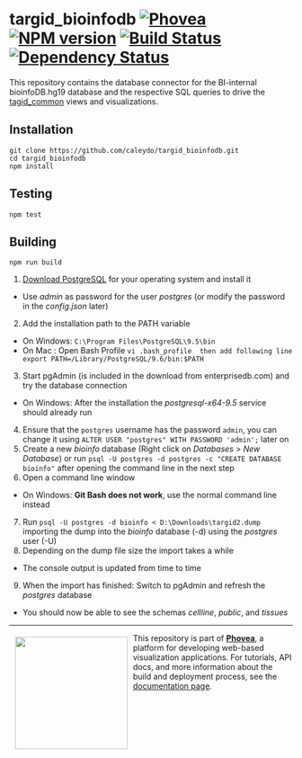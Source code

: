 targid_bioinfodb [![Phovea][phovea-image]][phovea-url] [![NPM version][npm-image]][npm-url] [![Build Status][travis-image]][travis-url] [![Dependency Status][daviddm-image]][daviddm-url]
=====================

This repository contains the database connector for the BI-internal bioinfoDB.hg19 database and the respective SQL queries to drive the [tagid_common](https://github.com/Caleydo/targid_common/) views and visualizations.

Installation
------------

```
git clone https://github.com/caleydo/targid_bioinfodb.git
cd targid_bioinfodb
npm install
```

Testing
-------

```
npm test
```

Building
--------

```
npm run build
```


1. [Download PostgreSQL](http://www.enterprisedb.com/products-services-training/pgdownload) for your operating system and install it
  - Use _admin_ as password for the user _postgres_ (or modify the password in the _config.json_ later) 
2. Add the installation path to the PATH variable
  - On Windows: `C:\Program Files\PostgreSQL\9.5\bin`
  - On Mac : Open Bash Profile 
            `vi .bash_profile 
            then add following line
            export PATH=/Library/PostgreSQL/9.6/bin:$PATH`
3. Start pgAdmin (is included in the download from enterprisedb.com) and try the database connection
  - On Windows: After the installation the _postgresql-x64-9.5_ service should already run
4. Ensure that the `postgres` username has the password `admin`, you can change it using `ALTER USER "postgres" WITH PASSWORD 'admin';` later on
5. Create a new _bioinfo_ database (Right click on _Databases_ > _New Database_) or run `psql -U postgres -d postgres -c "CREATE DATABASE bioinfo"` after opening the command line in the next step
6. Open a command line window
  - On Windows: **Git Bash does not work**, use the normal command line instead
7. Run `psql -U postgres -d bioinfo < D:\Downloads\targid2.dump` importing the dump into the _bioinfo_ database (-d) using the _postgres_ user (-U)
8. Depending on the dump file size the import takes a while
  - The console output is updated from time to time
9. When the import has finished: Switch to pgAdmin and refresh the _postgres_ database
  - You should now be able to see the schemas _cellline_, _public_, and _tissues_

***

<a href="https://caleydo.org"><img src="http://caleydo.org/assets/images/logos/caleydo.svg" align="left" width="200px" hspace="10" vspace="6"></a>
This repository is part of **[Phovea](http://phovea.caleydo.org/)**, a platform for developing web-based visualization applications. For tutorials, API docs, and more information about the build and deployment process, see the [documentation page](http://caleydo.org/documentation/).


[phovea-image]: https://img.shields.io/badge/Phovea-Server%20Plugin-10ACDF.svg
[phovea-url]: https://phovea.caleydo.org
[npm-image]: https://badge.fury.io/js/targid_bioinfodb.svg
[npm-url]: https://npmjs.org/package/targid_bioinfodb
[travis-image]: https://travis-ci.org/caleydo/targid_bioinfodb.svg?branch=master
[travis-url]: https://travis-ci.org/caleydo/targid_bioinfodb
[daviddm-image]: https://david-dm.org/caleydo/targid_bioinfodb.svg?theme=shields.io
[daviddm-url]: https://david-dm.org/caleydo/targid_bioinfodb
